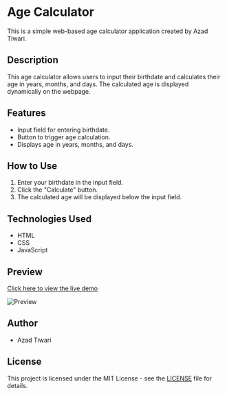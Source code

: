 # Age Calculator

This is a simple web-based age calculator application created by Azad Tiwari.

## Description

This age calculator allows users to input their birthdate and calculates their age in years, months, and days. The calculated age is displayed dynamically on the webpage.

## Features

- Input field for entering birthdate.
- Button to trigger age calculation.
- Displays age in years, months, and days.

## How to Use

1. Enter your birthdate in the input field.
2. Click the "Calculate" button.
3. The calculated age will be displayed below the input field.

## Technologies Used

- HTML
- CSS
- JavaScript

## Preview

[Click here to view the live demo](https://example.com)

![Preview](preview.png)

## Author

- Azad Tiwari

## License

This project is licensed under the MIT License - see the [LICENSE](LICENSE) file for details.
